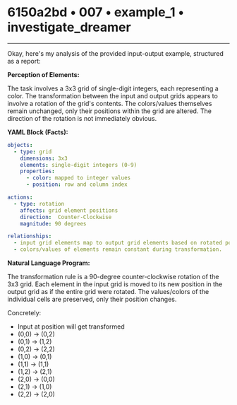 # 6150a2bd • 007 • example_1 • investigate_dreamer

---
Okay, here's my analysis of the provided input-output example, structured as a report:

**Perception of Elements:**

The task involves a 3x3 grid of single-digit integers, each representing a color. The transformation between the input and output grids appears to involve a rotation of the grid's contents. The colors/values themselves remain unchanged, only their positions within the grid are altered. The direction of the rotation is not immediately obvious.

**YAML Block (Facts):**



```yaml
objects:
  - type: grid
    dimensions: 3x3
    elements: single-digit integers (0-9)
    properties:
      - color: mapped to integer values
      - position: row and column index

actions:
  - type: rotation
    affects: grid element positions
    direction:  Counter-Clockwise
    magnitude: 90 degrees

relationships:
  - input grid elements map to output grid elements based on rotated position.
  - colors/values of elements remain constant during transformation.
```



**Natural Language Program:**

The transformation rule is a 90-degree counter-clockwise rotation of the 3x3 grid. Each element in the input grid is moved to its new position in the output grid as if the entire grid were rotated. The values/colors of the individual cells are preserved, only their position changes.

Concretely:
- Input at position will get transformed
- (0,0) -> (0,2)
- (0,1) -> (1,2)
- (0,2) -> (2,2)
- (1,0) -> (0,1)
- (1,1) -> (1,1)
- (1,2) -> (2,1)
- (2,0) -> (0,0)
- (2,1) -> (1,0)
- (2,2) -> (2,0)

